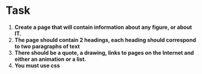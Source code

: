 # Task
1. **Сreate a page that will contain information about any figure, or about IT.**
2. **The page should contain 2 headings, each heading should correspond to two paragraphs of text**
3. **There should be a quote, a drawing, links to pages on the Internet and either an animation or a list.**
4. **You must use css**
